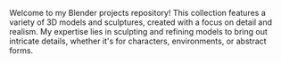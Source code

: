 Welcome to my Blender projects repository! This collection features a variety of 3D models and sculptures, created with a focus on detail and realism. My expertise lies in sculpting and refining models to bring out intricate details, whether it's for characters, environments, or abstract forms.
